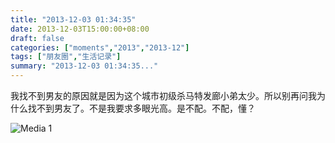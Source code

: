 ```yaml
---
title: "2013-12-03 01:34:35"
date: 2013-12-03T15:00:00+08:00
draft: false
categories: ["moments","2013","2013-12"]
tags: ["朋友圈","生活记录"]
summary: "2013-12-03 01:34:35..."
---
```


我找不到男友的原因就是因为这个城市初级杀马特发廊小弟太少。所以别再问我为什么找不到男友了。不是我要求多眼光高。是不配。不配，懂？

![Media 1](/Moments/photos/2013-12-03/201312030134350.jpg)
